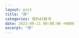 ```yaml
---
layout: post
title: "序"
categories: 我的AI新书
date: 2023-09-21 00:00:00 +0800
excerpt: "序"
---
```





